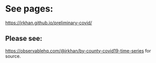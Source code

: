 # See pages:
https://jrkhan.github.io/preliminary-covid/

## Please see: 
https://observablehq.com/@jrkhan/by-county-covid19-time-series 
for source.
